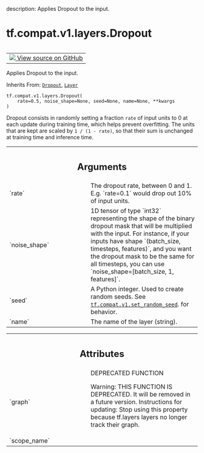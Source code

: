 description: Applies Dropout to the input.

<div itemscope itemtype="http://developers.google.com/ReferenceObject">
<meta itemprop="name" content="tf.compat.v1.layers.Dropout" />
<meta itemprop="path" content="Stable" />
<meta itemprop="property" content="__init__"/>
<meta itemprop="property" content="__new__"/>
</div>

# tf.compat.v1.layers.Dropout

<!-- Insert buttons and diff -->

<table class="tfo-notebook-buttons tfo-api nocontent" align="left">
<td>
  <a target="_blank" href="https://github.com/tensorflow/tensorflow/blob/r2.3/tensorflow/python/keras/legacy_tf_layers/core.py#L191-L226">
    <img src="https://www.tensorflow.org/images/GitHub-Mark-32px.png" />
    View source on GitHub
  </a>
</td>
</table>



Applies Dropout to the input.

Inherits From: [`Dropout`](../../../../tf/keras/layers/Dropout.md), [`Layer`](../../../../tf/compat/v1/layers/Layer.md)

<pre class="devsite-click-to-copy prettyprint lang-py tfo-signature-link">
<code>tf.compat.v1.layers.Dropout(
    rate=0.5, noise_shape=None, seed=None, name=None, **kwargs
)
</code></pre>



<!-- Placeholder for "Used in" -->

Dropout consists in randomly setting a fraction `rate` of input units to 0
at each update during training time, which helps prevent overfitting.
The units that are kept are scaled by `1 / (1 - rate)`, so that their
sum is unchanged at training time and inference time.

<!-- Tabular view -->
 <table class="responsive fixed orange">
<colgroup><col width="214px"><col></colgroup>
<tr><th colspan="2"><h2 class="add-link">Arguments</h2></th></tr>

<tr>
<td>
`rate`
</td>
<td>
The dropout rate, between 0 and 1. E.g. `rate=0.1` would drop out
10% of input units.
</td>
</tr><tr>
<td>
`noise_shape`
</td>
<td>
1D tensor of type `int32` representing the shape of the
binary dropout mask that will be multiplied with the input.
For instance, if your inputs have shape
`(batch_size, timesteps, features)`, and you want the dropout mask
to be the same for all timesteps, you can use
`noise_shape=[batch_size, 1, features]`.
</td>
</tr><tr>
<td>
`seed`
</td>
<td>
A Python integer. Used to create random seeds. See
<a href="../../../../tf/compat/v1/set_random_seed.md"><code>tf.compat.v1.set_random_seed</code></a>.
for behavior.
</td>
</tr><tr>
<td>
`name`
</td>
<td>
The name of the layer (string).
</td>
</tr>
</table>





<!-- Tabular view -->
 <table class="responsive fixed orange">
<colgroup><col width="214px"><col></colgroup>
<tr><th colspan="2"><h2 class="add-link">Attributes</h2></th></tr>

<tr>
<td>
`graph`
</td>
<td>
DEPRECATED FUNCTION

Warning: THIS FUNCTION IS DEPRECATED. It will be removed in a future version.
Instructions for updating:
Stop using this property because tf.layers layers no longer track their graph.
</td>
</tr><tr>
<td>
`scope_name`
</td>
<td>

</td>
</tr>
</table>



